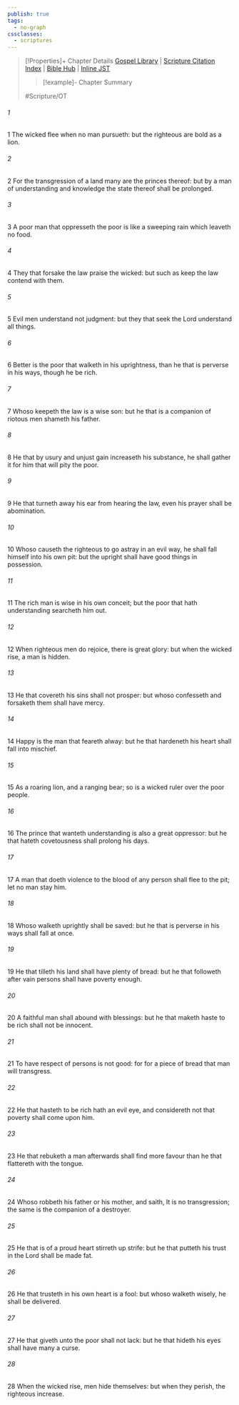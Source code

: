 ```yaml
---
publish: true
tags:
  - no-graph
cssclasses:
  - scriptures
---
```

>[!Properties]+ Chapter Details
>[Gospel Library](https://churchofjesuschrist.org/study/scriptures/ot/prov/28?lang=eng)    |    [Scripture Citation Index](https://scriptures.byu.edu/#0781c::c0781c)    |    [Bible Hub](https://biblehub.com/proverbs/28.htm)    |    [Inline JST](https://scripturetoolbox.com/html/ic/Proverbs/28.html)
>>[!example]- Chapter Summary
>> 
> 
>
>#Scripture/OT
###### 1
1 The wicked flee when no man pursueth: but the righteous are bold as a lion.
###### 2
2 For the transgression of a land many are the princes thereof: but by a man of understanding and knowledge the state thereof shall be prolonged.
###### 3
3 A poor man that oppresseth the poor is like a sweeping rain which leaveth no food.
###### 4
4 They that forsake the law praise the wicked: but such as keep the law contend with them.
###### 5
5 Evil men understand not judgment: but they that seek the Lord understand all things.
###### 6
6 Better is the poor that walketh in his uprightness, than he that is perverse in his ways, though he be rich.
###### 7
7 Whoso keepeth the law is a wise son: but he that is a companion of riotous men shameth his father.
###### 8
8 He that by usury and unjust gain increaseth his substance, he shall gather it for him that will pity the poor.
###### 9
9 He that turneth away his ear from hearing the law, even his prayer shall be abomination.
###### 10
10 Whoso causeth the righteous to go astray in an evil way, he shall fall himself into his own pit: but the upright shall have good things in possession.
###### 11
11 The rich man is wise in his own conceit; but the poor that hath understanding searcheth him out.
###### 12
12 When righteous men do rejoice, there is great glory: but when the wicked rise, a man is hidden.
###### 13
13 He that covereth his sins shall not prosper: but whoso confesseth and forsaketh them shall have mercy.
###### 14
14 Happy is the man that feareth alway: but he that hardeneth his heart shall fall into mischief.
###### 15
15 As a roaring lion, and a ranging bear; so is a wicked ruler over the poor people.
###### 16
16 The prince that wanteth understanding is also a great oppressor: but he that hateth covetousness shall prolong his days.
###### 17
17 A man that doeth violence to the blood of any person shall flee to the pit; let no man stay him.
###### 18
18 Whoso walketh uprightly shall be saved: but he that is perverse in his ways shall fall at once.
###### 19
19 He that tilleth his land shall have plenty of bread: but he that followeth after vain persons shall have poverty enough.
###### 20
20 A faithful man shall abound with blessings: but he that maketh haste to be rich shall not be innocent.
###### 21
21 To have respect of persons is not good: for for a piece of bread that man will transgress.
###### 22
22 He that hasteth to be rich hath an evil eye, and considereth not that poverty shall come upon him.
###### 23
23 He that rebuketh a man afterwards shall find more favour than he that flattereth with the tongue.
###### 24
24 Whoso robbeth his father or his mother, and saith, It is no transgression; the same is the companion of a destroyer.
###### 25
25 He that is of a proud heart stirreth up strife: but he that putteth his trust in the Lord shall be made fat.
###### 26
26 He that trusteth in his own heart is a fool: but whoso walketh wisely, he shall be delivered.
###### 27
27 He that giveth unto the poor shall not lack: but he that hideth his eyes shall have many a curse.
###### 28
28 When the wicked rise, men hide themselves: but when they perish, the righteous increase.
